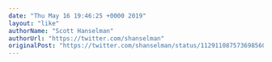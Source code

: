 ```yaml
---
date: "Thu May 16 19:46:25 +0000 2019"
layout: "like"
authorName: "Scott Hanselman"
authorUrl: "https://twitter.com/shanselman"
originalPost: "https://twitter.com/shanselman/status/1129110875736985600"
---
```

